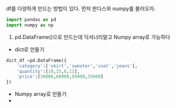 
df를 다양하게 만드는 방법이 있다.
먼저 판다스와 numpy를 불러오자.
```python
import pandas as pd
import numpy as np
```

1. pd.DataFrame()으로 만드는데 딕셔너리말고 Numpy array로 가능하다
- dict로 만들기  
```python
dict_df =pd.DataFrame({
	'category':['skirt','sweater','coat','jeans'],
	'quantity':[10,15,6,11],
	'price':[30000,60000,95000,35000]
})
```
- Numpy array로 만들기
- 